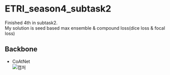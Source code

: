 # ETRI_season4_subtask2
Finished 4th in subtask2. \
My solution is seed based max ensemble & compound loss(dice loss & focal loss)
## Backbone
* CoAtNet\
![캡처](https://github.com/PARKSANGPILL/ETRI_season4_subtask2/assets/93169315/6a9907b2-898c-4560-aaf0-07dff4480d37)
